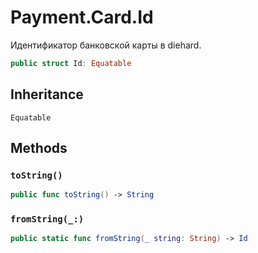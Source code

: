 # Payment.Card.Id

Идентификатор банковской карты в diehard.

``` swift
public struct Id: Equatable 
```

## Inheritance

`Equatable`

## Methods

### `toString()`

``` swift
public func toString() -> String 
```

### `fromString(_:)`

``` swift
public static func fromString(_ string: String) -> Id 
```
